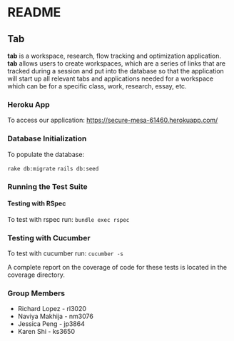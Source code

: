 # README

## Tab 
**tab** is a workspace, research, flow tracking and optimization application. **tab** allows users to create workspaces, which are a series of links that are tracked during a session and put into the database so that the application will start up all relevant tabs and applications needed for a workspace which can be for a specific class, work, research, essay, etc.

### Heroku App
To access our application:
https://secure-mesa-61460.herokuapp.com/

### Database Initialization
To populate the database: 

`rake db:migrate`
`rails db:seed`

### Running the Test Suite
#### Testing with RSpec
To test with rspec run: `bundle exec rspec`
### Testing with Cucumber
To test with cucumber run: `cucumber -s`

A complete report on the coverage of code for these tests is located in the coverage directory. 

### Group Members

* Richard Lopez - rl3020
* Naviya Makhija - nm3076
* Jessica Peng - jp3864
* Karen Shi - ks3650
